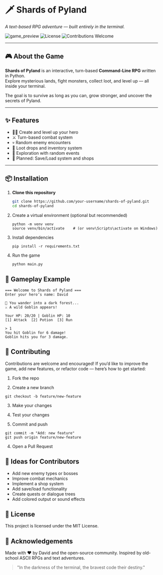 # 🗡️ Shards of Pyland
*A text-based RPG adventure — built entirely in the terminal.*

![game_preview](https://img.shields.io/badge/Python-3.9%2B-blue?logo=python)
![License](https://img.shields.io/badge/license-MIT-green)
![Contributions Welcome](https://img.shields.io/badge/contributions-welcome-brightgreen)

---

## 🎮 About the Game

**Shards of Pyland** is an interactive, turn-based **Command-Line RPG** written in Python.  
Explore mysterious lands, fight monsters, collect loot, and level up — all inside your terminal.  

The goal is to survive as long as you can, grow stronger, and uncover the secrets of Pyland.

---

## ✨ Features

- 🧙‍♂️ Create and level up your hero  
- ⚔️ Turn-based combat system  
- 💀 Random enemy encounters  
- 🎁 Loot drops and inventory system  
- 🌲 Exploration with random events  
- 💾 Planned: Save/Load system and shops  

---

## 📦 Installation

1. **Clone this repository**
   ```bash
   git clone https://github.com/your-username/shards-of-pyland.git
   cd shards-of-pyland
   ```
2. Create a virtual environment (optional but recommended)
   ```
   python -m venv venv
   source venv/bin/activate    # (or venv\Scripts\activate on Windows)
   ```
4. Install dependencies
   ```
   pip install -r requirements.txt
   ```
6. Run the game
   ```
   python main.py
   ```

## 🧩 Gameplay Example
```
=== Welcome to Shards of Pyland ===
Enter your hero’s name: David

🌲 You wander into a dark forest...
⚔️ A wild Goblin appears!

Your HP: 20/20 | Goblin HP: 10
[1] Attack  [2] Potion  [3] Run

> 1
You hit Goblin for 6 damage!
Goblin hits you for 3 damage.
```

## 🤝 Contributing

Contributions are welcome and encouraged!
If you’d like to improve the game, add new features, or refactor code — here’s how to get started:

1. Fork the repo

2. Create a new branch

``` git checkout -b feature/new-feature ```

3. Make your changes

4. Test your changes

5. Commit and push
```
git commit -m "Add: new feature"
git push origin feature/new-feature
```
4. Open a Pull Request

## 🧩 Ideas for Contributors

- Add new enemy types or bosses
- Improve combat mechanics
- Implement a shop system
- Add save/load functionality
- Create quests or dialogue trees
- Add colored output or sound effects

## 📜 License

This project is licensed under the MIT License.

## 💬 Acknowledgements

Made with ❤️ by David and the open-source community.
Inspired by old-school ASCII RPGs and text adventures.

> "In the darkness of the terminal, the bravest code their destiny."

